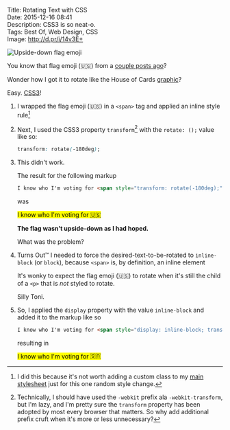 Title: Rotating Text with CSS  
Date: 2015-12-16 08:41  
Description: CSS3 is so neat-o.  
Tags: Best Of, Web Design, CSS  
Image: http://d.pr/i/14v3E+  

![Upside-down flag emoji][1]

You know that flag emoji (🇺🇸) from a [couple posts ago][2]?

Wonder how I got it to rotate like the House of Cards [graphic][3]?

Easy. [CSS3][4]!

1. I wrapped the flag emoji (🇺🇸)  in a `<span>` tag and applied an inline style rule[^1]
2. Next, I used the CSS3 property `transform`[^2]  with the `rotate: ();` value like so:
	
	```css
	transform: rotate(-180deg);
	```

3. This didn't work.

	The result for the following markup
	
	```html
	I know who I'm voting for <span style="transform: rotate(-180deg);">🇺🇸</span>
	```
	
	was
	
	<mark class="red">I know who I'm voting for 🇺🇸</mark>
	
	**The flag wasn't upside-down as I had hoped.**
	
	What was the problem?
	
4. Turns Out&trade; I needed to force the desired-text-to-be-rotated to `inline-block` (or `block`), because `<span>` is, by definition, an inline element

	It's wonky to expect the flag emoji (🇺🇸) to rotate when it's still the child of a `<p>` that is *not* styled to rotate.
	
	Silly Toni.
	
5. So, I applied the `display` property with the value `inline-block` and added it to the markup like so

	```html
	I know who I'm voting for <span style="display: inline-block; transform: rotate(-180deg);">🇺🇸</span>
	```
	
	resulting in
	
	<mark class="green">I know who I'm voting for <span style="display: inline-block; transform: rotate(-180deg);">🇺🇸</span></mark>

[^1]: I did this because it's not worth adding a custom class to my [main stylesheet][a] just for this one random style change.
[^2]: Technically, I should have used the `-webkit` prefix ala `-webkit-transform`, but I'm lazy, and I'm pretty sure the `transform` property has been adopted by most every browser that matters. So why add additional prefix cruft when it's more or less unnecessary?

[a]: /css/main.css "Main stylesheet for TheOverAnalyzed"

[1]: http://d.pr/i/14v3E+ "Upside-down flag emoji"
[2]: /2015/12/16/fu-2016#flag-thingy "Portion of that post that contained the flag emoji in question"
[3]: http://www.fu2016.com/wp-content/themes/hoc/assets/img/layout/logo.ico "House of Cards favicon"
[4]: https://css-tricks.com/snippets/css/text-rotation/ "CSS-Tricks: Text Rotation"